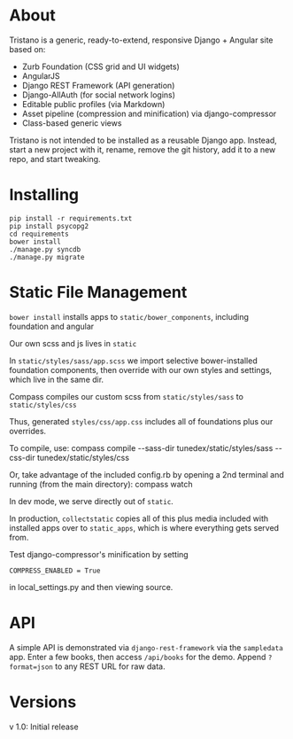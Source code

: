 # About

Tristano is a generic, ready-to-extend, responsive Django + Angular site based on:

- Zurb Foundation (CSS grid and UI widgets)
- AngularJS
- Django REST Framework (API generation)
- Django-AllAuth (for social network logins)
- Editable public profiles (via Markdown)
- Asset pipeline (compression and minification) via django-compressor
- Class-based generic views


Tristano is not intended to be installed as a reusable Django app. Instead, start a new project with it,
rename, remove the git history, add it to a new repo, and start tweaking.

# Installing

```
pip install -r requirements.txt
pip install psycopg2
cd requirements
bower install
./manage.py syncdb
./manage.py migrate
```

# Static File Management

`bower install` installs apps to `static/bower_components`, including foundation and angular

Our own scss and js lives in `static`

In `static/styles/sass/app.scss` we import selective bower-installed foundation components, then override with our own styles and settings, which live in the same dir.

Compass compiles our custom scss from `static/styles/sass` to `static/styles/css`

Thus, generated `styles/css/app.css` includes all of foundations plus our overrides.

To compile, use:
	compass compile --sass-dir tunedex/static/styles/sass --css-dir tunedex/static/styles/css

Or, take advantage of the included config.rb by opening a 2nd terminal and running (from the main directory):
	compass watch

In dev mode, we serve directly out of `static`.

In production, `collectstatic` copies all of this plus media included with installed apps over to `static_apps`, which is where everything gets served from.

Test django-compressor's minification by setting

	COMPRESS_ENABLED = True

in local_settings.py and then viewing source.

# API

A simple API is demonstrated via `django-rest-framework` via the `sampledata` app. Enter a few books, then access `/api/books` for the demo. Append `?format=json` to any REST URL for raw data.

# Versions

v 1.0: Initial release
